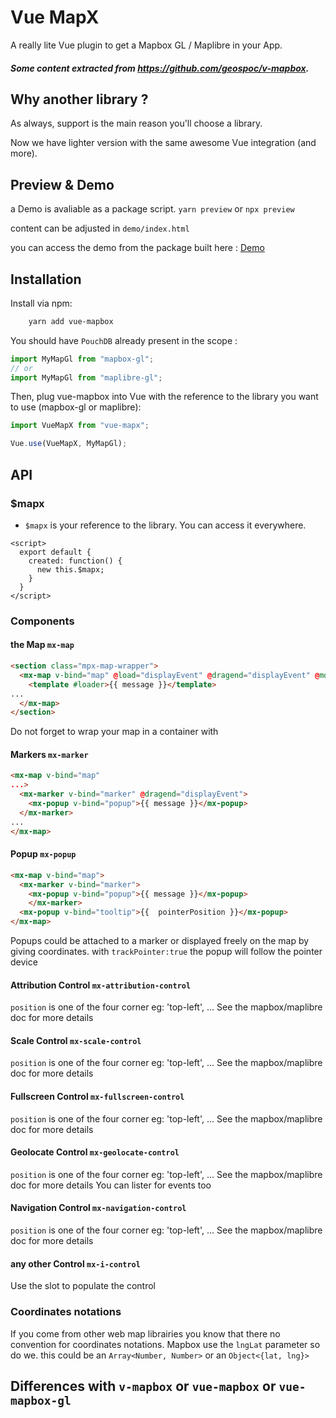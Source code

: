 # Vue MapX

A really lite Vue plugin to get a Mapbox GL / Maplibre in your App.

##### Some content extracted from https://github.com/geospoc/v-mapbox.

## Why another library ?
 As always, support is the main reason you'll choose a library. 
 
 Now we have lighter version with the same awesome Vue integration (and more).

## Preview & Demo
a Demo is avaliable as a package script.
`yarn preview` or `npx preview`

content can be adjusted in `demo/index.html`

you can access the demo from the package built here : [Demo](./demo/index.html)

## Installation
Install via npm:
```sh
    yarn add vue-mapbox
```

You should have `PouchDB` already present in the scope :
```javascript
import MyMapGl from "mapbox-gl";
// or
import MyMapGl from "maplibre-gl";
```

Then, plug vue-mapbox into Vue with the reference to the library you want to use (mapbox-gl or maplibre):
```javascript
import VueMapX from "vue-mapx";

Vue.use(VueMapX, MyMapGl);
```

## API
### $mapx

* `$mapx` is your reference to the library. You can access it everywhere.

```vue
<script>
  export default {
    created: function() {
      new this.$mapx;
    }
  }
</script>
```

### Components

#### the Map `mx-map`

```html
<section class="mpx-map-wrapper">
  <mx-map v-bind="map" @load="displayEvent" @dragend="displayEvent" @mousemove="pointerPosition = $event.lngLat">
    <template #loader>{{ message }}</template>
...
  </mx-map>
</section>
```
Do not forget to wrap your map in a container with 

#### Markers `mx-marker`

```html
<mx-map v-bind="map" 
...>
  <mx-marker v-bind="marker" @dragend="displayEvent">
    <mx-popup v-bind="popup">{{ message }}</mx-popup>
  </mx-marker>
...
</mx-map>
```
#### Popup `mx-popup`

```html
<mx-map v-bind="map">
  <mx-marker v-bind="marker">
    <mx-popup v-bind="popup">{{ message }}</mx-popup>
    </mx-marker>
  <mx-popup v-bind="tooltip">{{  pointerPosition }}</mx-popup>
</mx-map>
```
Popups could be attached to a marker or displayed freely on the map by giving coordinates.
with `trackPointer:true` the popup will follow the pointer device

#### Attribution Control `mx-attribution-control`
`position` is one of the four corner eg: 'top-left', ...
See the mapbox/maplibre doc for more details

#### Scale Control `mx-scale-control`
`position` is one of the four corner eg: 'top-left', ...
See the mapbox/maplibre doc for more details

#### Fullscreen Control `mx-fullscreen-control`
`position` is one of the four corner eg: 'top-left', ...
See the mapbox/maplibre doc for more details

#### Geolocate Control `mx-geolocate-control`
`position` is one of the four corner eg: 'top-left', ...
See the mapbox/maplibre doc for more details
You can lister for events too

#### Navigation Control `mx-navigation-control`
`position` is one of the four corner eg: 'top-left', ...
See the mapbox/maplibre doc for more details

#### any other Control `mx-i-control`
Use the slot to populate the control

### Coordinates notations

If you come from other web map librairies you know that there no convention for coordinates notations. Mapbox use the `lngLat` parameter so do we. this could be an `Array<Number, Number>` or an `Object<{lat, lng}>`

## Differences with `v-mapbox` or `vue-mapbox` or `vue-mapbox-gl`

